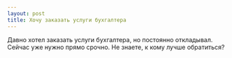```yaml
---
layout: post 
title: Хочу заказать услуги бухгалтера 
--- 
```

Давно хотел заказать услуги бухгалтера, но постоянно откладывал. Сейчас уже нужно прямо срочно. Не знаете, к кому лучше обратиться?
